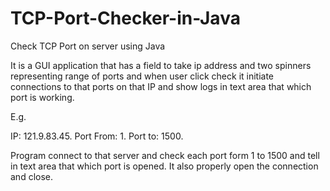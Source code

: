 # TCP-Port-Checker-in-Java
Check TCP Port on server using Java

It is a GUI application that has a field to take ip address and two spinners representing range of ports and when user click check it initiate connections to that ports on that 
IP and show logs in text area that which port is working. 

E.g.

IP: 121.9.83.45.
Port From: 1.
Port to: 1500.

Program connect to that server and check each port form 1 to 1500 and tell in text area that which port is opened.
It also properly open the connection and close.
